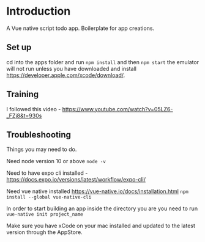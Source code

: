 # Introduction 

A Vue native script todo app. Boilerplate for app creations.

## Set up

cd into the apps folder and run <code>npm install</code> and then <code>npm start</code> the emulator will not run unless you have downloaded and install https://developer.apple.com/xcode/download/.

## Training 

I followed this video - https://www.youtube.com/watch?v=05LZ6-_FZj8&t=930s

## Troubleshooting 

Things you may need to do.

Need node version 10 or above <code>node -v</code>

Need to have expo cli installed - https://docs.expo.io/versions/latest/workflow/expo-cli/

Need vue native installed https://vue-native.io/docs/installation.html <code>npm install --global vue-native-cli</code>

In order to start building an app inside the directory you are you need to run <code>vue-native init project_name</code>

Make sure you have xCode on your mac installed and updated to the latest version through the AppStore.